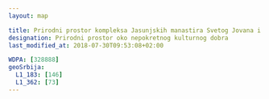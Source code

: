 ```yaml
---
layout: map

title: Prirodni prostor kompleksa Jasunjskih manastira Svetog Jovana i Svete Bogorodice
designation: Prirodni prostor oko nepokretnog kulturnog dobra
last_modified_at: 2018-07-30T09:53:08+02:00

WDPA: [328888]
geoSrbija:
  L1_183: [146]
  L1_362: [73]
---
```

